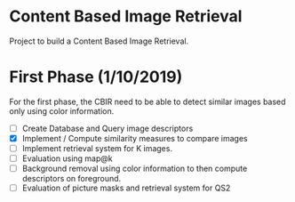 # Content Based Image Retrieval
Project to build a Content Based Image Retrieval.

# First Phase (1/10/2019)
For the first phase, the CBIR need to be able to detect similar images based only using color information.  
- [ ] Create Database and Query image descriptors
- [x] Implement / Compute similarity measures to compare images
- [ ] Implement retrieval system for K images.
- [ ] Evaluation using map@k
- [ ] Background removal using color information to then compute descriptors on foreground.
- [ ] Evaluation of picture masks and retrieval system for QS2
